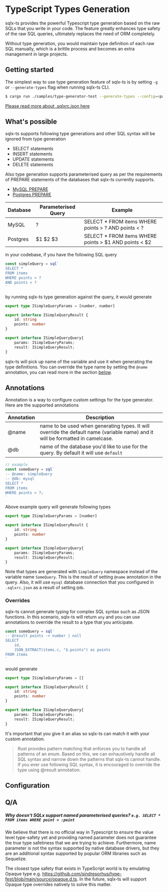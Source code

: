 # TypeScript Types Generation

sqlx-ts provides the powerful Typescript type generation based on the raw SQLs that you write in your code.
The feature greatly enhances type safety of the raw SQL queries, ultimately replaces the need of ORM completely.

Without type generation, you would maintain type definition of each raw SQL manually, which is a brittle process and
becomes an extra management in large projects.

## Getting started

The simplest way to use type generation feature of sqlx-ts is by setting `-g` or `--generate-types` flag when running sqlx-ts CLI.


```bash
$ cargo run ./samples/type-generator-test --generate-types --config=<path to .sqlxrc.json>
```

[Please read more about .sqlxrc.json here](./2.1.configs-file-based.md)

## What's possible

sqlx-ts supports following type generations and other SQL syntax will be ignored from type generation

- SELECT statements
- INSERT statements
- UPDATE statements
- DELETE statements

Also type generation supports parameterised query as per the requirements of PREPARE statements of the databases
that sqlx-ts currently supports.
- [MySQL PREPARE](https://dev.mysql.com/doc/refman/8.0/en/prepare.html)
- [Postgres PREPARE](https://www.postgresql.org/docs/current/sql-prepare.html)

| Database | Parameterised Query | Example                                               |
|----------|---------------------|-------------------------------------------------------|
| MySQL    | ?                   | SELECT * FROM items WHERE points > ? AND points < ?   |
| Postgres | $1 $2 $3            | SELECT * FROM items WHERE points > $1 AND points < $2 |

in your codebase, if you have the following SQL query

```typescript
const simpleQuery = sql`
SELECT *
FROM items
WHERE points > ?
AND points < ?
`
```

by running sqlx-ts type generation against the query, it would generate

```typescript
export type ISimpleQueryParams = [number, number]

export interface ISimpleQueryResult {
    id: string
    points: number
}

export interface ISimpleQueryQuery{
    params: ISimpleQueryParams;
    result: ISimpleQueryResult;
}
```

sqlx-ts will pick up name of the variable and use it when generating the type definitions. You can override 
the type name by setting the `@name` annotation, you can read more in the section [below](#annotations).

## Annotations

Annotation is a way to configure custom settings for the type generator. Here are the supported annotations

| Annotation | Description                                                                                                                   |
|------------|-------------------------------------------------------------------------------------------------------------------------------|
| @name      | name to be used when generating types. It will override the default name (variable name) and it will be formatted in camelcase. |
| @db        | name of the database you'd like to use for the query. By default it will use `default`                                        |

```typescript
// example
const someQuery = sql`
-- @name: simpleQuery
-- @db: mysql
SELECT *
FROM items
WHERE points > ?;
`
```

Above example query will generate following types

```typescript
export type ISimpleQueryParams = [number]

export interface ISimpleQueryResult {
    id: string
    points: number
}

export interface ISimpleQueryQuery{
    params: ISimpleQueryParams;
    result: ISimpleQueryResult;
}
```

Note that types are generated with `SimpleQuery` namespace instead of the variable name `SomeQuery`. This is the result of setting `@name` annotation
in the query. Also, it will use `mysql` database connection that you configured in `.sqlxrc.json` as a result of setting `@db`.

### Overrides

sqlx-ts cannot generate typing for complex SQL syntax such as JSON functions. In this scenario, sqlx-ts will return `any` and you can use annotations
to override the result to a type that you anticipate.

```typescript
const someQuery = sql`
-- @result points -> number | null
SELECT
    id,
    JSON_EXTRACT(items.c, "$.points") as points
FROM items
`
```

would generate

```typescript
export type ISimpleQueryParams = []

export interface ISimpleQueryResult {
    id: string
    points: number
}

export interface ISimpleQueryQuery{
    params: ISimpleQueryParams;
    result: ISimpleQueryResult;
}
```

It's important that you give it an alias so sqlx-ts can match it with your custom annotation.


> Rust provides pattern matching that enforces you to handle all patterns of an enum.
> Based on this, we can exhaustively handle all SQL syntax and narrow down the patterns that sqlx-ts cannot handle.
> If you ever use following SQL syntax, it is encouraged to override the type using @result annotation.

## Configuration

## Q/A

##### Why doesn't SQLx support named parameterised queries? `e.g. SELECT * FROM items WHERE point = :point`

We believe that there is no official way in Typescript to ensure the value level type-safety yet and providing named parameter does not guarantee
the true type safetiness that we are trying to achieve. Furthermore, name parameter is not the syntax supported by native database drivers, but 
they are an additional syntax supported by popular ORM libraries such as Sequelize.

The closest type safety that exists in TypeScript world is by emulating Opaque type e.g. https://github.com/sindresorhus/type-fest/blob/main/source/opaque.d.ts.
In the future, sqlx-ts will support Opaque type overrides natively to solve this matter.

